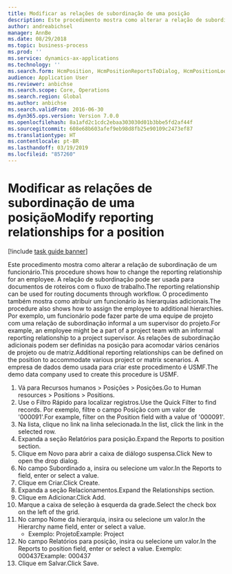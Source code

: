 ```yaml
---
title: Modificar as relações de subordinação de uma posição
description: Este procedimento mostra como alterar a relação de subordinação de um funcionário.
author: andreabichsel
manager: AnnBe
ms.date: 08/29/2018
ms.topic: business-process
ms.prod: ''
ms.service: dynamics-ax-applications
ms.technology: ''
ms.search.form: HcmPosition, HcmPositionReportsToDialog, HcmPositionLookup
audience: Application User
ms.reviewer: anbichse
ms.search.scope: Core, Operations
ms.search.region: Global
ms.author: anbichse
ms.search.validFrom: 2016-06-30
ms.dyn365.ops.version: Version 7.0.0
ms.openlocfilehash: 8a1afd2c1cdc2ebaa303030d01b3bbe5fd2af44f
ms.sourcegitcommit: 608e68b603afef9eb98d8fb25e90109c2473ef87
ms.translationtype: HT
ms.contentlocale: pt-BR
ms.lasthandoff: 03/19/2019
ms.locfileid: "857260"
---
```

# <a name="modify-reporting-relationships-for-a-position"></a><span data-ttu-id="7e82c-103">Modificar as relações de subordinação de uma posição</span><span class="sxs-lookup"><span data-stu-id="7e82c-103">Modify reporting relationships for a position</span></span>

[!include [task guide banner](../../includes/task-guide-banner.md)]

<span data-ttu-id="7e82c-104">Este procedimento mostra como alterar a relação de subordinação de um funcionário.</span><span class="sxs-lookup"><span data-stu-id="7e82c-104">This procedure shows how to change the reporting relationship for an employee.</span></span> <span data-ttu-id="7e82c-105">A relação de subordinação pode ser usada para documentos de roteiros com o fluxo de trabalho.</span><span class="sxs-lookup"><span data-stu-id="7e82c-105">The reporting relationship can be used for routing documents through workflow.</span></span> <span data-ttu-id="7e82c-106">O procedimento também mostra como atribuir um funcionário às hierarquias adicionais.</span><span class="sxs-lookup"><span data-stu-id="7e82c-106">The procedure also shows how to assign the employee to additional hierarchies.</span></span> <span data-ttu-id="7e82c-107">Por exemplo, um funcionário pode fazer parte de uma equipe de projeto com uma relação de subordinação informal a um supervisor do projeto.</span><span class="sxs-lookup"><span data-stu-id="7e82c-107">For example, an employee might be a part of a project team with an informal reporting relationship to a project supervisor.</span></span> <span data-ttu-id="7e82c-108">As relações de subordinação adicionais podem ser definidas na posição para acomodar vários cenários de projeto ou de matriz.</span><span class="sxs-lookup"><span data-stu-id="7e82c-108">Additional reporting relationships can be defined on the position to accommodate various project or matrix scenarios.</span></span> <span data-ttu-id="7e82c-109">A empresa de dados demo usada para criar este procedimento é USMF.</span><span class="sxs-lookup"><span data-stu-id="7e82c-109">The demo data company used to create this procedure is USMF.</span></span>

1. <span data-ttu-id="7e82c-110">Vá para Recursos humanos > Posições > Posições.</span><span class="sxs-lookup"><span data-stu-id="7e82c-110">Go to Human resources > Positions > Positions.</span></span>
2. <span data-ttu-id="7e82c-111">Use o Filtro Rápido para localizar registros.</span><span class="sxs-lookup"><span data-stu-id="7e82c-111">Use the Quick Filter to find records.</span></span> <span data-ttu-id="7e82c-112">Por exemplo, filtre o campo Posição com um valor de '000091'.</span><span class="sxs-lookup"><span data-stu-id="7e82c-112">For example, filter on the Position field with a value of '000091'.</span></span>
3. <span data-ttu-id="7e82c-113">Na lista, clique no link na linha selecionada.</span><span class="sxs-lookup"><span data-stu-id="7e82c-113">In the list, click the link in the selected row.</span></span>
4. <span data-ttu-id="7e82c-114">Expanda a seção Relatórios para posição.</span><span class="sxs-lookup"><span data-stu-id="7e82c-114">Expand the Reports to position section.</span></span>
5. <span data-ttu-id="7e82c-115">Clique em Novo para abrir a caixa de diálogo suspensa.</span><span class="sxs-lookup"><span data-stu-id="7e82c-115">Click New to open the drop dialog.</span></span>
6. <span data-ttu-id="7e82c-116">No campo Subordinado a, insira ou selecione um valor.</span><span class="sxs-lookup"><span data-stu-id="7e82c-116">In the Reports to field, enter or select a value.</span></span>
7. <span data-ttu-id="7e82c-117">Clique em Criar.</span><span class="sxs-lookup"><span data-stu-id="7e82c-117">Click Create.</span></span>
8. <span data-ttu-id="7e82c-118">Expanda a seção Relacionamentos.</span><span class="sxs-lookup"><span data-stu-id="7e82c-118">Expand the Relationships section.</span></span>
9. <span data-ttu-id="7e82c-119">Clique em Adicionar.</span><span class="sxs-lookup"><span data-stu-id="7e82c-119">Click Add.</span></span>
10. <span data-ttu-id="7e82c-120">Marque a caixa de seleção à esquerda da grade.</span><span class="sxs-lookup"><span data-stu-id="7e82c-120">Select the check box on the left of the grid.</span></span>
11. <span data-ttu-id="7e82c-121">No campo Nome da hierarquia, insira ou selecione um valor.</span><span class="sxs-lookup"><span data-stu-id="7e82c-121">In the Hierarchy name field, enter or select a value.</span></span>
    * <span data-ttu-id="7e82c-122">Exemplo: Projeto</span><span class="sxs-lookup"><span data-stu-id="7e82c-122">Example: Project</span></span>  
12. <span data-ttu-id="7e82c-123">No campo Relatórios para posição, insira ou selecione um valor.</span><span class="sxs-lookup"><span data-stu-id="7e82c-123">In the Reports to position field, enter or select a value.</span></span>  <span data-ttu-id="7e82c-124">Exemplo: 000437</span><span class="sxs-lookup"><span data-stu-id="7e82c-124">Example:  000437</span></span>
13. <span data-ttu-id="7e82c-125">Clique em Salvar.</span><span class="sxs-lookup"><span data-stu-id="7e82c-125">Click Save.</span></span>

